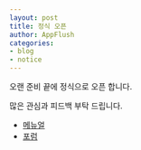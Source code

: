 ```yaml
---
layout: post
title: 정식 오픈
author: AppFlush
categories:
- blog
- notice
---
```


오랜 준비 끝에 정식으로 오픈 합니다.

많은 관심과 피드백 부탁 드립니다.

* [메뉴얼](http://appflush.com/docs)
* [포럼](http://forum.appflush.com)